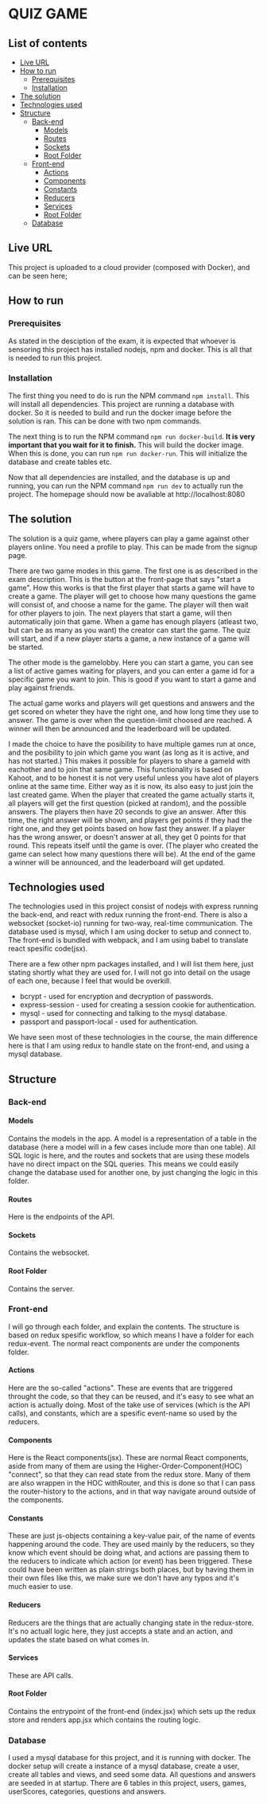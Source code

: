 # QUIZ GAME

## List of contents

* [Live URL](#live-url)
* [How to run](#how-to-run)
  * [Prerequisites](#prerequisites)
  * [Installation](#installation)
* [The solution](#the-solution)
* [Technologies used](#technologies-used)
* [Structure](#structure)
  * [Back-end](#back-end)
    * [Models](#models)
    * [Routes](#routes)
    * [Sockets](#sockets)
    * [Root Folder](#root-folder)
  * [Front-end](#front-end)
    * [Actions](#actions)
    * [Components](#components)
    * [Constants](#constants)
    * [Reducers](#reducers)
    * [Services](#services)
    * [Root Folder](#root-folder)
  * [Database](#database)

## Live URL
This project is uploaded to a cloud provider (composed with Docker), and can be seen here;

## How to run

### Prerequisites
As stated in the desciption of the exam, it is expected that whoever is sensoring this project
has installed nodejs, npm and docker. This is all that is needed to run this project.

### Installation
The first thing you need to do is run the NPM command `npm install`.
This will install all dependencies.
This project are running a database with docker. So it is needed to build and run the docker image before the solution is ran. This can be done with two npm commands.

The next thing is to run the NPM command `npm run docker-build`.
**It is very important that you wait for it to finish.**
This will build the docker image. When this is done, you can run `npm run docker-run`.
This will initialize the database and create tables etc.

Now that all dependencies are installed, and the database is up and running, you can run the NPM command `npm run dev` to actually run the project. The homepage should now be avaliable at http://localhost:8080

## The solution
The solution is a quiz game, where players can play a game against other players online. You need a profile to play. This can be made from the signup page. 

There are two game modes in this game. The first one is as described in the exam description.
This is the button at the front-page that says "start a game". How this works is that the first player that starts a game will have to create a game. The player will get to choose how many questions the game will consist of, and choose a name for the game. The player will then wait for other players to join. The next players that start a game, will then automatically join that game. When a game has enough players (atleast two, but can be as many as you want) the creator can start the game. The quiz will start, and if a new player starts a game, a new instance of a game will be started.

The other mode is the gamelobby. Here you can start a game, you can see a list of active games waiting for players, and you can enter a game id for a specific game you want to join. This is good if you want to start a game and play against friends. 

The actual game works  and players will get questions and answers and the get scored on wheter they have the right one, and how long time they use to answer. The game is over when the question-limit choosed are reached. A winner will then be announced and the leaderboard will be updated.

I made the choice to have the posibility to have multiple games run at once, and the posibility to join which game you want (as long as it is active, and has not started.) This makes it possible for players to share a gameId with eachother and to join that same game. This functionality is based on Kahoot, and to be honest it is not very useful unless you have alot of players online at the same time. Either way as it is now, its also easy to just join the last created game. When the player that created the game actually starts it, all players will get the first question (picked at random), and the possible answers. The players then have 20 seconds to give an answer. After this time, the right answer will be shown, and players get points if they had the right one, and they get points based on how fast they answer. If a player has the wrong answer, or doesn't answer at all, they get 0 points for that round. This repeats itself until the game is over. (The player who created the game can select how many questions there will be). At the end of the game a winner will be announced, and the leaderboard will get updated. 

## Technologies used
The technologies used in this project consist of nodejs with express running the back-end,
and react with redux running the front-end.
There is also a websocket (socket-io) running for two-way, real-time communication.
The database used is mysql, which I am using docker to setup and connect to.
The front-end is bundled with webpack, and I am using babel to translate react spesific code(jsx).

There are a few other npm packages installed, and I will list them here, just stating shortly what they are used for. I will not go into detail on the usage of each one, because I feel that would be overkill.

* bcrypt - used for encryption and decryption of passwords.
* express-session - used for creating a session cookie for authentication.
* mysql - used for connecting and talking to the mysql database.
* passport and passport-local - used for authentication.

We have seen most of these technologies in the course, the main difference here is that I am using redux to handle state on the front-end, and using a mysql database. 

## Structure

### Back-end

#### Models
Contains the models in the app. A model is a representation of a table in the database (here a model will in a few cases include more than one table). All SQL logic is here, and the routes and sockets that are using these models have no direct impact on the SQL queries. This means we could easily change the database used for another one, by just changing the logic in this folder.

#### Routes
Here is the endpoints of the API. 

#### Sockets
Contains the websocket.

#### Root Folder
Contains the server.

### Front-end
I will go through each folder, and explain the contents. The structure is based on redux spesific workflow, so which means I have a folder for each redux-event. The normal react components are under the components folder.

#### Actions
Here are the so-called "actions". These are events that are triggered throught the code, so that they can be reused, and it's easy to see what an action is actually doing. Most of the take use of services (which is the API calls), and constants, which are a spesific event-name so used by the reducers.

#### Components
Here is the React components(jsx). These are normal React components, aside from many of them are using the Higher-Order-Component(HOC) "connect", so that they can read state from the redux store.
Many of them are also wrappen in the HOC withRouter, and this is done so that I can pass the router-history to the actions, and in that way navigate around outside of the components.

#### Constants
These are just js-objects containing a key-value pair, of the name of events happening around the code. They are used mainly by the reducers, so they know which event should be doing what, and actions are passing them to the reducers to indicate which action (or event) has been triggered.
These could have been written as plain strings both places, but by having them in their own files like this, we make sure we don't have any typos and it's much easier to use.

#### Reducers
Reducers are the things that are actually changing state in the redux-store. It's no actuall logic here, they just accepts a state and an action, and updates the state based on what comes in.

#### Services
These are API calls.

#### Root Folder
Contains the entrypoint of the front-end (index.jsx) which sets up the redux store and renders app.jsx which contains the routing logic.

### Database
I used a mysql database for this project, and it is running with docker. The docker setup will create a instance of a mysql database, create a user, create all tables and views, and seed some data. All questions and answers are seeded in at startup.
There are 6 tables in this project, users, games, userScores, categories, questions and answers. 

